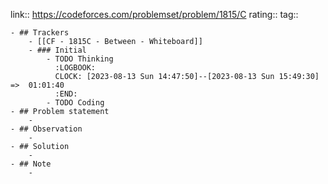 link:: https://codeforces.com/problemset/problem/1815/C
rating::
tag::

	- ## Trackers
		- [[CF - 1815C - Between - Whiteboard]]
		- ### Initial
			- TODO Thinking
			  :LOGBOOK:
			  CLOCK: [2023-08-13 Sun 14:47:50]--[2023-08-13 Sun 15:49:30] =>  01:01:40
			  :END:
			- TODO Coding
	- ## Problem statement
		-
	- ## Observation
		-
	- ## Solution
		-
	- ## Note
		-
